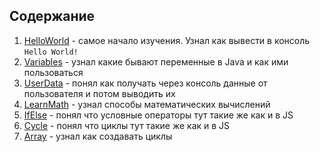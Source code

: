 ## Содержание
1. [HelloWorld](https://github.com/danyasatsuk/learnjava/blob/master/learndocs/HelloWorld.md) - самое начало изучения. Узнал как вывести в консоль `Hello World!`
2. [Variables](https://github.com/danyasatsuk/learnjava/blob/master/learndocs/Variables.md) - узнал какие бывают переменные в Java и как ими пользоваться
3. [UserData](https://github.com/danyasatsuk/learnjava/blob/master/learndocs/UserData.md) - понял как получать через консоль данные от пользователя и потом выводить их
4. [LearnMath](https://github.com/danyasatsuk/learnjava/blob/master/learndocs/LearnMath.md) - узнал способы математических вычислений
5. [IfElse](https://github.com/danyasatsuk/learnjava/blob/master/learndocs/IfElse.md) - понял что условные операторы тут такие же как и в JS
6. [Cycle](https://github.com/danyasatsuk/learnjava/blob/master/learndocs/Cycle.md) - понял что циклы тут такие же как и в JS
7. [Array](https://github.com/danyasatsuk/learnjava/blob/master/learndocs/Array.md) - узнал как создавать циклы
